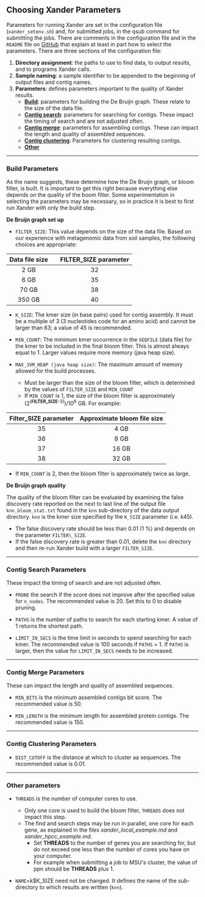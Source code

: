 ## Choosing Xander Parameters

Parameters for running Xander are set in the configuration file (`xander_setenv.sh`) and, for submitted jobs, in the qsub command for submitting the jobs. There are comments in the configuration file and in the `README` file on [GitHub](https://github.com/rdpstaff/Xander_assembler) that explain at least in part how to select the parameters. There are three sections of the configuration file:

1. __Directory assignment__: the paths to use to find data, to output results, and to programs Xander calls. 
2. __Sample naming__: a sample identifier to be appended to the beginning of output files and contig names.
3. __Parameters__: defines parameters important to the quality of Xander results. 
     * [__Build__](https://github.com/dunivint/RDP_Tutorials/blob/master/xander_choosing_parameters.md#build-parameters): parameters for building the De Bruijn graph. These relate to the size of the data file.
     * [__Contig search__](https://github.com/dunivint/RDP_Tutorials/blob/master/xander_choosing_parameters.md#contig-search-parameters): parameters for searching for contigs. These impact the timing of search and are not adjusted often.
     * [__Contig merge__](https://github.com/dunivint/RDP_Tutorials/blob/master/xander_choosing_parameters.md#contig-merge-parameters): parameters for assembling contigs. These can impact the length and quality of assembled sequences.
     * [__Contig clustering__](https://github.com/dunivint/RDP_Tutorials/blob/master/xander_choosing_parameters.md#contig-clustering-parameters): Parameters for clustering resulting contigs. 
     * [__Other__](https://github.com/dunivint/RDP_Tutorials/blob/master/xander_choosing_parameters.md#other-parameters)

--- 

### Build Parameters

As the name suggests, these determine how the De Bruijn graph, or bloom filter, is built. It is important to get this right because everything else depends on the quality of the boom filter. Some experimentation in selecting the parameters may be necessary, so in practice it is best to first run Xander with only the build step.

__De Bruijn graph set up__

* `FILTER_SIZE`: This value depends on the size of the data file. Based on our experience with metagenomic data from soil samples, the following choices are appropriate:

| Data file size |       |FILTER_SIZE parameter |
| :------------: |  ---- | :------------------: |
|    2 GB        |       |         32           |
|    6 GB        |       |         35           |
|   70 GB        |       |         38           |
|  350 GB        |       |         40           |

* `K_SIZE`: The kmer size (in base pairs) used for contig assembly. It must be a multiple of 3 (3 nucleotides code for an amino acid) and cannot be larger than 63; a value of 45 is recommended.

* `MIN_COUNT`: The minimum kmer occurrence in the `SEQFILE` (data file) for the kmer to be included in the final bloom filter. This is almost always equal to 1. Larger values require more memory (java heap size).

* `MAX_JVM_HEAP (java heap size)`: The maximum amount of memory allowed for the build processes. 
   * Must be larger than the size of the bloom filter, which is determined by the values of `FILTER_SIZE` and `MIN_COUNT`
   * If `MIN_COUNT` is 1, the size of the bloom filter is approximately (2<sup>(**FILTER_SIZE**-3)</sup>)/10<sup>9</sup> GB. For example:

| Filter_SIZE parameter |Approximate bloom file size |
| :-----: | :-----------: |
|    35   |      4 GB     |
|    36   |      8 GB     |
|    37   |     16 GB     |
|    38   |     32 GB     |

  * If `MIN_COUNT` is 2, then the bloom filter is approximately twice as large. 

__De Bruijn graph quality__

The quality of the bloom filter can be evaluated by examining the false discovery rate reported on the next to last line of the output file `knn_bloom_stat.txt` found in the `knn` sub-directory of the data output directory. `knn` is the kmer size specified by the `K_SIZE` parameter (i.e. k45). 
* The false discovery rate should be less than 0.01 (1 %) and depends on the parameter `FILTER\_SIZE`. 
* If the false discovery rate is greater than 0.01, delete the `knn` directory and then re-run Xander build with a larger `FILTER_SIZE`.

---

### Contig Search Parameters
These impact the timing of search and are not adjusted often.

* `PRUNE` the search if the score does not improve after the specified value for  `n_nodes`. The recommended value is 20. Set this to 0 to disable pruning.

* `PATHS` is the number of paths to search for each starting kmer. A value of 1 returns the shortest path.

* `LIMIT_IN_SECS` is the time limit in seconds to spend searching for each kmer. The recommended value is 100 seconds if `PATHS` = 1. If `PATHS` is larger, then the value for `LIMIT_IN_SECS` needs to be increased.

---

### Contig Merge Parameters
These can impact the length and quality of assembled sequences.

* `MIN_BITS` is the minimum assembled contigs bit score. The recommended value is 50.

* `MIN_LENGTH` is the minimum length for assembled protein contigs. The recommended value is 150.

---

### Contig Clustering Parameters

* `DIST_CUTOFF` is the distance at which to cluster aa sequences. The recommended value is 0.01.

---

### Other parameters

* `THREADS` is the number of computer cores to use. 
  * Only one core is used to build the bloom filter, `THREADS` does not impact this step.
  * The find and search steps may be run in parallel, one core for each gene, as explained in the files *xander\_local\_example.md* and *xander\_hpcc\_example.md*. 
    * Set **THREADS** to the number of genes you are searching for, but do not exceed one less than the number of cores you have on your computer. 
    * For example when submitting a job to MSU's cluster, the value of ppn should be **THREADS** plus 1. 

* `NAME`=k$K_SIZE need not be changed. It defines the name of the sub-directory to which results are written (`knn`).
